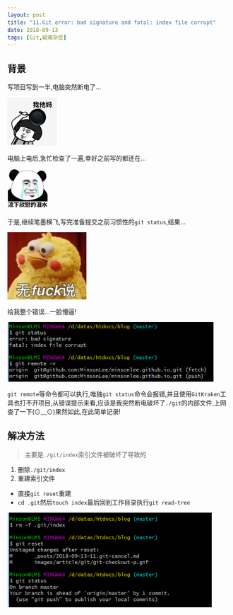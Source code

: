 ```yaml
---
layout: post
title: "11.Git error: bad signature and fatal: index file corrupt"
date: 2018-09-13
tags: [Git,疑难杂症]
---
```

## 背景
写项目写到一半,电脑突然断电了...

![what the fuck?](/images/article/git/what-the-fuck.png)

电脑上电后,急忙检查了一遍,幸好之前写的都还在...

![留下欣慰的泪水](/images/article/git/happy.png)

于是,继续笔墨横飞,写完准备提交之前习惯性的`git status`,结果...

![no fuck saying](/images/article/git/no-fuck-saying.png)

给我整个错误...一脸懵逼!

![error bad signature](/images/article/git/bad-signature-index-corrupt.png)

`git remote`等命令都可以执行,唯独`git status`命令会报错,并且使用`GitKraken`工具也打不开项目,从错误提示来看,应该是我突然断电破坏了`./git`的内部文件,上网查了一下(⊙﹏⊙)果然如此,在此简单记录!

## 解决方法
> 主要是`./git/index`索引文件被破坏了导致的

1. 删除`./git/index`
2. 重建索引文件
- 直接`git reset`重建
- `cd .git`然后`touch index`最后回到工作目录执行`git read-tree`

![git reset](/images/article/git/git-reset-error-bad-signtrue.png)
